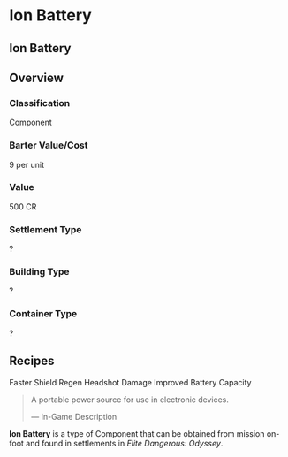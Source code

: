 # Ion Battery
## Ion Battery

## Overview

### Classification

Component

### Barter Value/Cost

9 per unit

### Value

500 CR

### Settlement Type

?

### Building Type

?

### Container Type

?

## Recipes

Faster Shield Regen
Headshot Damage
Improved Battery Capacity

> 
> 
> A portable power source for use in electronic devices.
> 
> 
> — In-Game Description
> 

**Ion Battery** is a type of Component that can be obtained from mission on-foot and found in settlements in *Elite Dangerous: Odyssey*.